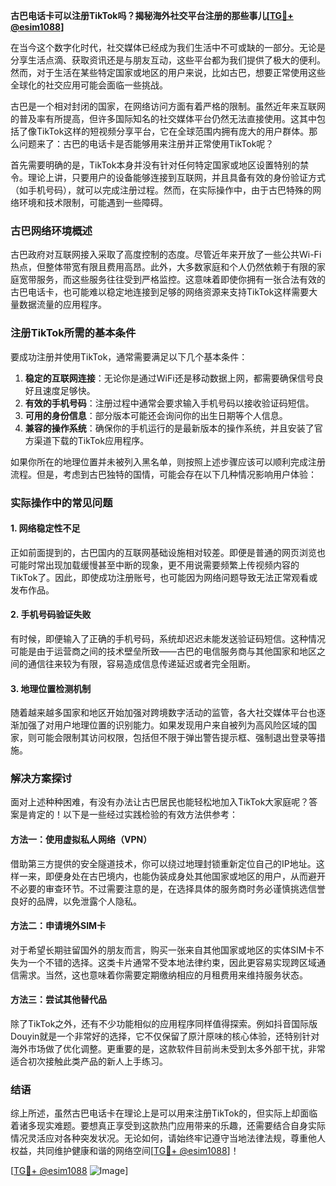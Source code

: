 **古巴电话卡可以注册TikTok吗？揭秘海外社交平台注册的那些事儿[[TG💪+ @esim1088](https://t.me/s/esim1088)]**

在当今这个数字化时代，社交媒体已经成为我们生活中不可或缺的一部分。无论是分享生活点滴、获取资讯还是与朋友互动，这些平台都为我们提供了极大的便利。然而，对于生活在某些特定国家或地区的用户来说，比如古巴，想要正常使用这些全球化的社交应用可能会面临一些挑战。

古巴是一个相对封闭的国家，在网络访问方面有着严格的限制。虽然近年来互联网的普及率有所提高，但许多国际知名的社交媒体平台仍然无法直接使用。这其中包括了像TikTok这样的短视频分享平台，它在全球范围内拥有庞大的用户群体。那么问题来了：古巴的电话卡是否能够用来注册并正常使用TikTok呢？

首先需要明确的是，TikTok本身并没有针对任何特定国家或地区设置特别的禁令。理论上讲，只要用户的设备能够连接到互联网，并且具备有效的身份验证方式（如手机号码），就可以完成注册过程。然而，在实际操作中，由于古巴特殊的网络环境和技术限制，可能遇到一些障碍。

### 古巴网络环境概述

古巴政府对互联网接入采取了高度控制的态度。尽管近年来开放了一些公共Wi-Fi热点，但整体带宽有限且费用高昂。此外，大多数家庭和个人仍然依赖于有限的家庭宽带服务，而这些服务往往受到严格监控。这意味着即使你拥有一张合法有效的古巴电话卡，也可能难以稳定地连接到足够的网络资源来支持TikTok这样需要大量数据流量的应用程序。

### 注册TikTok所需的基本条件

要成功注册并使用TikTok，通常需要满足以下几个基本条件：

1. **稳定的互联网连接**：无论你是通过WiFi还是移动数据上网，都需要确保信号良好且速度足够快。
2. **有效的手机号码**：注册过程中通常会要求输入手机号码以接收验证码短信。
3. **可用的身份信息**：部分版本可能还会询问你的出生日期等个人信息。
4. **兼容的操作系统**：确保你的手机运行的是最新版本的操作系统，并且安装了官方渠道下载的TikTok应用程序。

如果你所在的地理位置并未被列入黑名单，则按照上述步骤应该可以顺利完成注册流程。但是，考虑到古巴独特的国情，可能会存在以下几种情况影响用户体验：

### 实际操作中的常见问题

#### 1. 网络稳定性不足
正如前面提到的，古巴国内的互联网基础设施相对较差。即便是普通的网页浏览也可能时常出现加载缓慢甚至中断的现象，更不用说需要频繁上传视频内容的TikTok了。因此，即使成功注册账号，也可能因为网络问题导致无法正常观看或发布作品。

#### 2. 手机号码验证失败
有时候，即便输入了正确的手机号码，系统却迟迟未能发送验证码短信。这种情况可能是由于运营商之间的技术壁垒所致——古巴的电信服务商与其他国家和地区之间的通信往来较为有限，容易造成信息传递延迟或者完全阻断。

#### 3. 地理位置检测机制
随着越来越多国家和地区开始加强对跨境数字活动的监管，各大社交媒体平台也逐渐加强了对用户地理位置的识别能力。如果发现用户来自被列为高风险区域的国家，则可能会限制其访问权限，包括但不限于弹出警告提示框、强制退出登录等措施。

### 解决方案探讨

面对上述种种困难，有没有办法让古巴居民也能轻松地加入TikTok大家庭呢？答案是肯定的！以下是一些经过实践检验的有效方法供参考：

#### 方法一：使用虚拟私人网络（VPN）
借助第三方提供的安全隧道技术，你可以绕过地理封锁重新定位自己的IP地址。这样一来，即便身处在古巴境内，也能伪装成身处其他国家或地区的用户，从而避开不必要的审查环节。不过需要注意的是，在选择具体的服务商时务必谨慎挑选信誉良好的品牌，以免泄露个人隐私。

#### 方法二：申请境外SIM卡
对于希望长期驻留国外的朋友而言，购买一张来自其他国家或地区的实体SIM卡不失为一个不错的选择。这类卡片通常不受本地法律约束，因此更容易实现跨区域通信需求。当然，这也意味着你需要定期缴纳相应的月租费用来维持服务状态。

#### 方法三：尝试其他替代品
除了TikTok之外，还有不少功能相似的应用程序同样值得探索。例如抖音国际版Douyin就是一个非常好的选择，它不仅保留了原汁原味的核心体验，还特别针对海外市场做了优化调整。更重要的是，这款软件目前尚未受到太多外部干扰，非常适合初次接触此类产品的新人上手练习。

### 结语

综上所述，虽然古巴电话卡在理论上是可以用来注册TikTok的，但实际上却面临着诸多现实难题。要想真正享受到这款热门应用带来的乐趣，还需要结合自身实际情况灵活应对各种突发状况。无论如何，请始终牢记遵守当地法律法规，尊重他人权益，共同维护健康和谐的网络空间[[TG💪+ @esim1088](https://t.me/s/esim1088)]！

[[TG💪+ @esim1088](https://t.me/s/esim1088) ![Image](https://i.postimg.cc/4NQfJmqS/Snipaste-2025-05-13-00-14-12.png)]